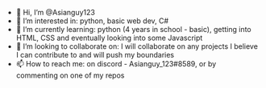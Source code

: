 - 👋 Hi, I’m @Asianguy123
- 👀 I’m interested in: python, basic web dev, C#
- 🌱 I’m currently learning: python (4 years in school - basic), getting into HTML, CSS and eventually looking into some Javascript
- 💞️ I’m looking to collaborate on: I will collaborate on any projects I believe I can contribute to and will push my boundaries
- 📫 How to reach me: on discord - Asianguy_123#8589, or by commenting on one of my repos

<!---
Asianguy123/Asianguy123 is a ✨ special ✨ repository because its `README.md` (this file) appears on your GitHub profile.
You can click the Preview link to take a look at your changes.
--->
